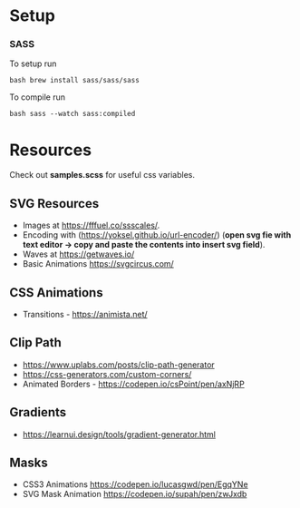 # Setup

### SASS
To setup run

``bash
brew install sass/sass/sass
``

To compile run

``bash
sass --watch sass:compiled   
``

# Resources
Check out __samples.scss__ for useful css variables.

## SVG Resources
- Images at https://fffuel.co/ssscales/.
- Encoding with (https://yoksel.github.io/url-encoder/)
  (__open svg fie with text editor -> copy and paste the contents into insert svg field__).
- Waves at https://getwaves.io/
- Basic Animations https://svgcircus.com/

## CSS Animations
- Transitions - https://animista.net/

## Clip Path
- https://www.uplabs.com/posts/clip-path-generator
- https://css-generators.com/custom-corners/
- Animated Borders - https://codepen.io/csPoint/pen/axNjRP

## Gradients
- https://learnui.design/tools/gradient-generator.html

## Masks
- CSS3 Animations https://codepen.io/lucasgwd/pen/EgqYNe
- SVG Mask Animation https://codepen.io/supah/pen/zwJxdb